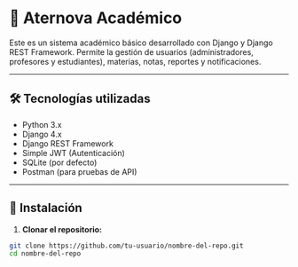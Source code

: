 # 📘 Aternova Académico

Este es un sistema académico básico desarrollado con Django y Django REST Framework. Permite la gestión de usuarios (administradores, profesores y estudiantes), materias, notas, reportes y notificaciones.

---

## 🛠 Tecnologías utilizadas

- Python 3.x
- Django 4.x
- Django REST Framework
- Simple JWT (Autenticación)
- SQLite (por defecto)
- Postman (para pruebas de API)

---

## 🚀 Instalación

1. **Clonar el repositorio:**

```bash
git clone https://github.com/tu-usuario/nombre-del-repo.git
cd nombre-del-repo
